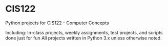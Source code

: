 # CIS122
Python projects for CIS122 - Computer Concepts

Including: In-class projects, weekly assignments, test projects, and scripts done just for fun
All projects written in Python 3.x unless otherwise noted.
